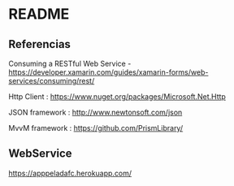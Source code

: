 # README #

## Referencias 

Consuming a RESTful Web Service - https://developer.xamarin.com/guides/xamarin-forms/web-services/consuming/rest/

Http Client : https://www.nuget.org/packages/Microsoft.Net.Http

JSON framework : http://www.newtonsoft.com/json

MvvM framework : https://github.com/PrismLibrary/

## WebService

https://apppeladafc.herokuapp.com/